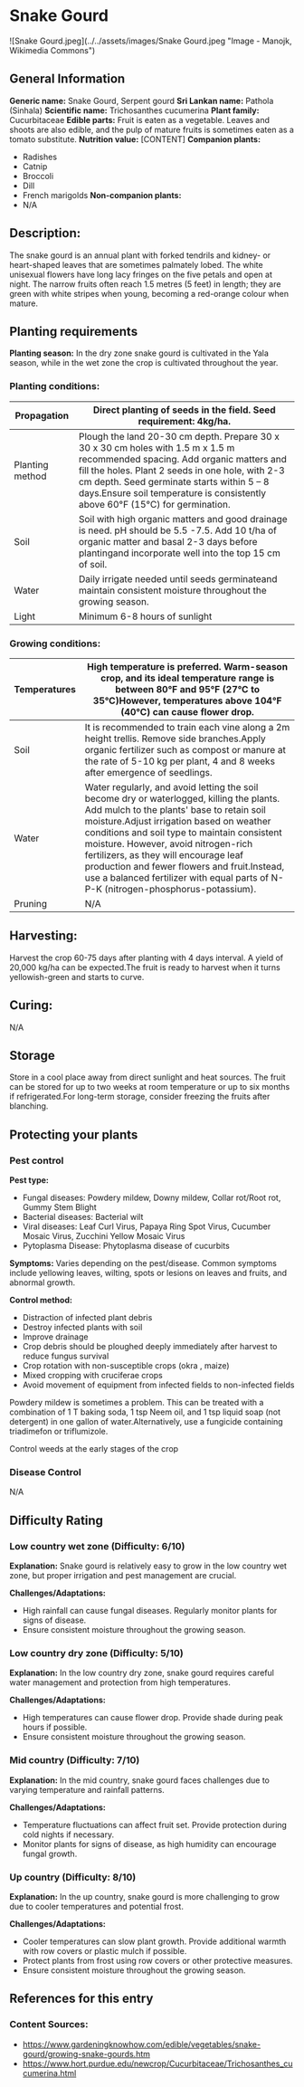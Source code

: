 # Snake Gourd
![Snake Gourd.jpeg](../../assets/images/Snake Gourd.jpeg "Image - Manojk, Wikimedia Commons")

## General Information
**Generic name:** Snake Gourd, Serpent gourd
**Sri Lankan name:** Pathola (Sinhala)
**Scientific name:** Trichosanthes cucumerina
**Plant family:** <update>Cucurbitaceae</update>
**Edible parts:** Fruit is eaten as a vegetable. Leaves and shoots are also edible, and the pulp of mature fruits is sometimes eaten as a tomato substitute.
**Nutrition value:** [CONTENT]
**Companion plants:**
- Radishes
- Catnip
- Broccoli
- Dill
- French marigolds
**Non-companion plants:**
- N/A

## Description:
The snake gourd is an annual plant with forked tendrils and kidney- or heart-shaped leaves that are sometimes palmately lobed. The white unisexual flowers have long lacy fringes on the five petals and open at night. The narrow fruits often reach 1.5 metres (5 feet) in length; they are green with white stripes when young, becoming a red-orange colour when mature.

## Planting requirements
**Planting season:** In the dry zone snake gourd is cultivated in the Yala season, while in the wet zone the crop is cultivated throughout the year.

### Planting conditions:
| **Propagation** | Direct planting of seeds in the field. Seed requirement: 4kg/ha. |
|----|----|
| Planting method | Plough the land 20-30 cm depth. Prepare 30 x 30 x 30 cm holes with 1.5 m x 1.5 m recommended spacing. Add organic matters and fill the holes. Plant 2 seeds in one hole, with 2-3 cm depth. Seed germinate starts within 5 – 8 days.<update>Ensure soil temperature is consistently above 60°F (15°C) for germination.</update> |
| Soil | Soil with high organic matters and good drainage is need. pH should be 5.5 -7.5. Add 10 t/ha of organic matter and basal 2-3 days before planting<update>and incorporate well into the top 15 cm of soil.</update> |
| Water | Daily irrigate needed until seeds germinate<update>and maintain consistent moisture throughout the growing season.</update> |
| Light | Minimum 6-8 hours of sunlight |

### Growing conditions:

| **Temperatures** | High temperature is preferred. Warm-season crop, and its ideal temperature range is between 80°F and 95°F (27°C to 35°C)<update>However, temperatures above 104°F (40°C) can cause flower drop.</update> |
|----|----|
| Soil | It is recommended to train each vine along a 2m height trellis. Remove side branches.<update>Apply organic fertilizer such as compost or manure at the rate of 5-10 kg per plant, 4 and 8 weeks after emergence of seedlings.</update> |
| Water | Water regularly, and avoid letting the soil become dry or waterlogged, killing the plants. Add mulch to the plants' base to retain soil moisture.<update>Adjust irrigation based on weather conditions and soil type to maintain consistent moisture.</update> However, avoid nitrogen-rich fertilizers, as they will encourage leaf production and fewer flowers and fruit.<update>Instead, use a balanced fertilizer with equal parts of N-P-K (nitrogen-phosphorus-potassium).</update> |
| Pruning | N/A |

## Harvesting:
Harvest the crop 60-75 days after planting with 4 days interval. A yield of 20,000 kg/ha can be expected.<update>The fruit is ready to harvest when it turns yellowish-green and starts to curve.</update>

## Curing:
N/A

## Storage
<update>Store in a cool place away from direct sunlight and heat sources. The fruit can be stored for up to two weeks at room temperature or up to six months if refrigerated.For long-term storage, consider freezing the fruits after blanching.</update>

## Protecting your plants
### Pest control
**Pest type:**
- Fungal diseases: Powdery mildew, Downy mildew, Collar rot/Root rot, Gummy Stem Blight
- Bacterial diseases: Bacterial wilt
- Viral diseases: Leaf Curl Virus, Papaya Ring Spot Virus, Cucumber Mosaic Virus, Zucchini Yellow Mosaic Virus
- Pytoplasma Disease: Phytoplasma disease of cucurbits

**Symptoms:** Varies depending on the pest/disease. Common symptoms include yellowing leaves, wilting, spots or lesions on leaves and fruits, and abnormal growth.

**Control method:**
- Distraction of infected plant debris
- Destroy infected plants with soil
- Improve drainage
- Crop debris should be ploughed deeply immediately after harvest to reduce fungus survival
- Crop rotation with non-susceptible crops (okra , maize)
- Mixed cropping with cruciferae crops
- Avoid movement of equipment from infected fields to non-infected fields

Powdery mildew is sometimes a problem. This can be treated with a combination of 1 T baking soda, 1 tsp Neem oil, and 1 tsp liquid soap (not detergent) in one gallon of water.<update>Alternatively, use a fungicide containing triadimefon or triflumizole.</update>

Control weeds at the early stages of the crop

### Disease Control
N/A

## Difficulty Rating
### Low country wet zone (Difficulty: 6/10)
**Explanation:** Snake gourd is relatively easy to grow in the low country wet zone, but proper irrigation and pest management are crucial.

**Challenges/Adaptations:**
- High rainfall can cause fungal diseases. Regularly monitor plants for signs of disease.
- Ensure consistent moisture throughout the growing season.

### Low country dry zone (Difficulty: 5/10)
**Explanation:** In the low country dry zone, snake gourd requires careful water management and protection from high temperatures.

**Challenges/Adaptations:**
- High temperatures can cause flower drop. Provide shade during peak hours if possible.
- Ensure consistent moisture throughout the growing season.

### Mid country (Difficulty: 7/10)
**Explanation:** In the mid country, snake gourd faces challenges due to varying temperature and rainfall patterns.

**Challenges/Adaptations:**
- Temperature fluctuations can affect fruit set. Provide protection during cold nights if necessary.
- Monitor plants for signs of disease, as high humidity can encourage fungal growth.

### Up country (Difficulty: 8/10)
**Explanation:** In the up country, snake gourd is more challenging to grow due to cooler temperatures and potential frost.

**Challenges/Adaptations:**
- Cooler temperatures can slow plant growth. Provide additional warmth with row covers or plastic mulch if possible.
- Protect plants from frost using row covers or other protective measures.
- Ensure consistent moisture throughout the growing season.

## References for this entry
### Content Sources:
- <https://www.gardeningknowhow.com/edible/vegetables/snake-gourd/growing-snake-gourds.htm>
- <https://www.hort.purdue.edu/newcrop/Cucurbitaceae/Trichosanthes_cucumerina.html>